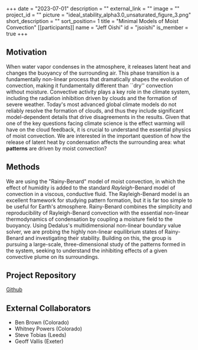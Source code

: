 +++
date = "2023-07-01"
description = ""
external_link = ""
image = ""
project_id = ""
picture = "ideal_stability_alpha3.0_unsaturated_figure_3.png"
short_description = ""
sort_position= 1
title = "Minimal Models of Moist Convection"
[[participants]]
    name = "Jeff Oishi"
    id = "jsoishi"
    is_member = true
+++

## Motivation

When water vapor condenses in the atmosphere, it releases latent heat and changes the buoyancy of the surrounding air.
This phase transition is a fundamentally non-linear process that dramatically shapes the evolution of convection, making it fundamentally different than ``dry'' convection without moisture.
Convective activity plays a key role in the climate system, including the radiation inhibition driven by clouds and the formation of severe weather.
Today's most advanced global climate models do not reliably resolve the formation of clouds, and thus they include significant model-dependent details that drive disagreements in the results.
Given that one of the key questions facing climate science is the effect warming will have on the cloud feedback, it is crucial to understand the essential physics of moist convection.
We are interested in the important question of how the release of latent heat by condensation affects the surrounding area: what **patterns** are driven by moist convection?


## Methods
We are using the "Rainy-Benard" model of moist convection, in which the effect of humidity is added to the standard *Rayleigh*-Benard model of convection in a viscous, conductive fluid.
The Rayleigh-Benard model is an excellent framework for studying pattern formation, but it is far too simple to be useful for Earth's atmosphere.
Rainy-Benard combines the simplicity and reproducibility of Rayleigh-Benard convection with the essential non-linear thermodynamics of condensation by coupling a moisture field to the buoyancy.
Using Dedalus's multidimensional non-linear boundary value solver, we are probing the highly non-linear equilibrium states of Rainy-Benard and investigating their stability.
Building on this, the group is pursuing a large-scale, three-dimensional study of the patterns formed in the system, seeking to understand the inhibiting effects of a given convective plume on its surroundings.


## Project Repository

[Github](https://github.com/jsoishi/rainy_benard_aggregation)


## External Collaborators

* Ben Brown (Colorado)
* Whitney Powers (Colorado)
* Steve Tobias (Leeds)
* Geoff Vallis (Exeter)

